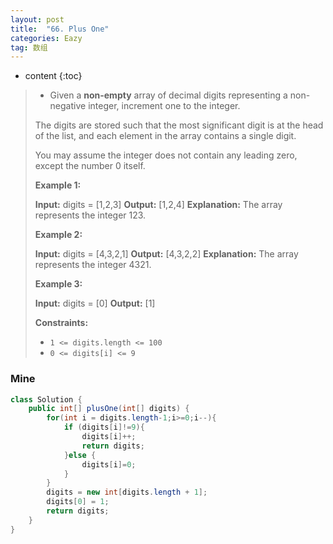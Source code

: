 ```yaml
---
layout: post
title:  "66. Plus One"
categories: Eazy
tag: 数组
---
```


* content
{:toc}

>* Given a **non-empty** array of decimal digits representing a non-negative integer, increment one to the integer.
>
>  The digits are stored such that the most significant digit is at the head of the list, and each element in the array contains a single digit.
>
>  You may assume the integer does not contain any leading zero, except the number 0 itself.
>
>  **Example 1:**
>
>  **Input:** digits = \[1,2,3\]
>  **Output:** \[1,2,4\]
>  **Explanation:** The array represents the integer 123.
>
>  **Example 2:**
>
>  **Input:** digits = \[4,3,2,1\]
>  **Output:** \[4,3,2,2\]
>  **Explanation:** The array represents the integer 4321.
>
>  **Example 3:**
>
>  **Input:** digits = \[0\]
>  **Output:** \[1\]
>
>  **Constraints:**
>
>  *   `1 <= digits.length <= 100`
>  *   `0 <= digits[i] <= 9`

 ### Mine

~~~java
class Solution {
    public int[] plusOne(int[] digits) {
        for(int i = digits.length-1;i>=0;i--){
            if (digits[i]!=9){
                digits[i]++;
                return digits;
            }else {
                digits[i]=0;
            }
        }
        digits = new int[digits.length + 1];
        digits[0] = 1;
        return digits;
    }
}
~~~
